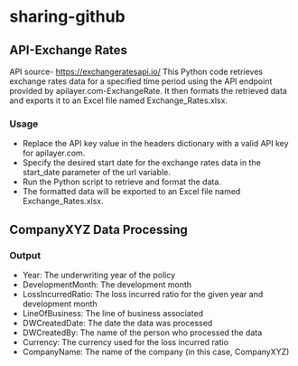 # sharing-github

## API-Exchange Rates

API source- https://exchangeratesapi.io/
This Python code retrieves exchange rates data for a specified time period using the API endpoint provided by apilayer.com-ExchangeRate. It then formats the retrieved data and exports it to an Excel file named Exchange_Rates.xlsx.

### Usage
- Replace the API key value in the headers dictionary with a valid API key for apilayer.com.
- Specify the desired start date for the exchange rates data in the start_date parameter of the url variable.
- Run the Python script to retrieve and format the data.
- The formatted data will be exported to an Excel file named Exchange_Rates.xlsx.


## CompanyXYZ Data Processing
### Output
- Year: The underwriting year of the policy
- DevelopmentMonth: The development month 
- LossIncurredRatio: The loss incurred ratio for the given year and development month
- LineOfBusiness: The line of business associated 
- DWCreatedDate: The date the data was processed
- DWCreatedBy: The name of the person who processed the data
- Currency: The currency used for the loss incurred ratio
- CompanyName: The name of the company (in this case, CompanyXYZ)
